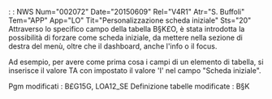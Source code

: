  :  : NWS Num="002072" Date="20150609" Rel="V4R1" Atr="S. Buffoli" Tem="APP" App="LO" Tit="Personalizzazione scheda iniziale" Sts="20"
Attraverso lo specifico campo della tabella B§K£O, è stata introdotta la possibilità di forzare come scheda iniziale, da mettere nella sezione di destra del menù, oltre che il dashboard, anche l'info o il focus.

Ad esempio, per avere come prima cosa i campi di un elemento di tabella, si inserisce il valore TA
con impostato il valore 'I' nel campo "Scheda iniziale".

Pgm modificati :  B£G15G, LOA12_SE
Definizione tabelle modificate :  B§K
